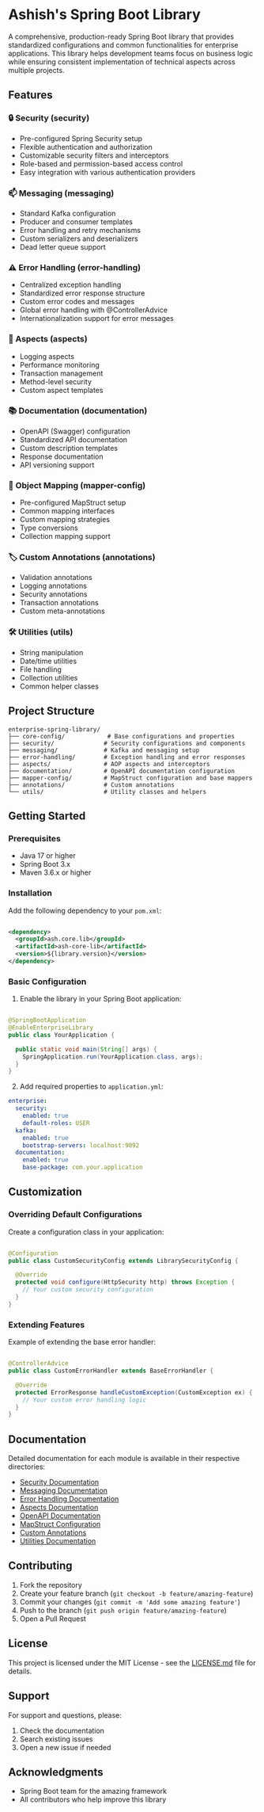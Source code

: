 # Ashish's Spring Boot Library

A comprehensive, production-ready Spring Boot library that provides standardized configurations and
common functionalities for enterprise applications. This library helps development teams focus on
business logic while ensuring consistent implementation of technical aspects across multiple
projects.

## Features

### 🔒 Security (security)

- Pre-configured Spring Security setup
- Flexible authentication and authorization
- Customizable security filters and interceptors
- Role-based and permission-based access control
- Easy integration with various authentication providers

### 📫 Messaging (messaging)

- Standard Kafka configuration
- Producer and consumer templates
- Error handling and retry mechanisms
- Custom serializers and deserializers
- Dead letter queue support

### ⚠️ Error Handling (error-handling)

- Centralized exception handling
- Standardized error response structure
- Custom error codes and messages
- Global error handling with @ControllerAdvice
- Internationalization support for error messages

### 🎯 Aspects (aspects)

- Logging aspects
- Performance monitoring
- Transaction management
- Method-level security
- Custom aspect templates

### 📚 Documentation (documentation)

- OpenAPI (Swagger) configuration
- Standardized API documentation
- Custom description templates
- Response documentation
- API versioning support

### 🔄 Object Mapping (mapper-config)

- Pre-configured MapStruct setup
- Common mapping interfaces
- Custom mapping strategies
- Type conversions
- Collection mapping support

### 🏷️ Custom Annotations (annotations)

- Validation annotations
- Logging annotations
- Security annotations
- Transaction annotations
- Custom meta-annotations

### 🛠️ Utilities (utils)

- String manipulation
- Date/time utilities
- File handling
- Collection utilities
- Common helper classes

## Project Structure

```
enterprise-spring-library/
├── core-config/            # Base configurations and properties
├── security/              # Security configurations and components
├── messaging/             # Kafka and messaging setup
├── error-handling/        # Exception handling and error responses
├── aspects/               # AOP aspects and interceptors
├── documentation/         # OpenAPI documentation configuration
├── mapper-config/         # MapStruct configuration and base mappers
├── annotations/           # Custom annotations
└── utils/                 # Utility classes and helpers
```

## Getting Started

### Prerequisites

- Java 17 or higher
- Spring Boot 3.x
- Maven 3.6.x or higher

### Installation

Add the following dependency to your `pom.xml`:

```xml

<dependency>
  <groupId>ash.core.lib</groupId>
  <artifactId>ash-core-lib</artifactId>
  <version>${library.version}</version>
</dependency>
```

### Basic Configuration

1. Enable the library in your Spring Boot application:

```java

@SpringBootApplication
@EnableEnterpriseLibrary
public class YourApplication {

  public static void main(String[] args) {
    SpringApplication.run(YourApplication.class, args);
  }
}
```

2. Add required properties to `application.yml`:

```yaml
enterprise:
  security:
    enabled: true
    default-roles: USER
  kafka:
    enabled: true
    bootstrap-servers: localhost:9092
  documentation:
    enabled: true
    base-package: com.your.application
```

## Customization

### Overriding Default Configurations

Create a configuration class in your application:

```java

@Configuration
public class CustomSecurityConfig extends LibrarySecurityConfig {

  @Override
  protected void configure(HttpSecurity http) throws Exception {
    // Your custom security configuration
  }
}
```

### Extending Features

Example of extending the base error handler:

```java

@ControllerAdvice
public class CustomErrorHandler extends BaseErrorHandler {

  @Override
  protected ErrorResponse handleCustomException(CustomException ex) {
    // Your custom error handling logic
  }
}
```

## Documentation

Detailed documentation for each module is available in their respective directories:

- [Security Documentation](./security/README.md)
- [Messaging Documentation](./messaging/README.md)
- [Error Handling Documentation](./error-handling/README.md)
- [Aspects Documentation](./aspects/README.md)
- [OpenAPI Documentation](./documentation/README.md)
- [MapStruct Configuration](./mapper-config/README.md)
- [Custom Annotations](./annotations/README.md)
- [Utilities Documentation](./utils/README.md)

## Contributing

1. Fork the repository
2. Create your feature branch (`git checkout -b feature/amazing-feature`)
3. Commit your changes (`git commit -m 'Add some amazing feature'`)
4. Push to the branch (`git push origin feature/amazing-feature`)
5. Open a Pull Request

## License

This project is licensed under the MIT License - see the [LICENSE.md](LICENSE.md) file for details.

## Support

For support and questions, please:

1. Check the documentation
2. Search existing issues
3. Open a new issue if needed

## Acknowledgments

- Spring Boot team for the amazing framework
- All contributors who help improve this library